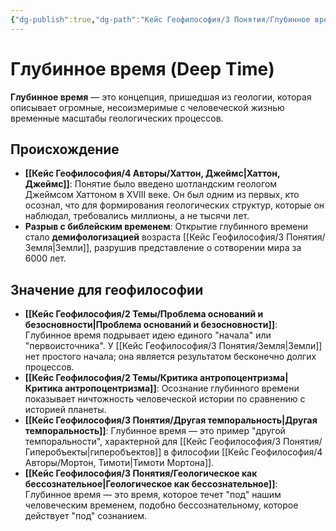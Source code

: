 ```yaml
---
{"dg-publish":true,"dg-path":"Кейс Геофилософия/3 Понятия/Глубинное время (Deep Time)","permalink":"/kejs-geofilosofiya/3-ponyatiya/glubinnoe-vremya-deep-time/","dgShowLocalGraph":true}
---
```


# Глубинное время (Deep Time)

**Глубинное время** — это концепция, пришедшая из геологии, которая описывает огромные, несоизмеримые с человеческой жизнью временные масштабы геологических процессов.

## Происхождение
- **[[Кейс Геофилософия/4 Авторы/Хаттон, Джеймс\|Хаттон, Джеймс]]**: Понятие было введено шотландским геологом Джеймсом Хаттоном в XVIII веке. Он был одним из первых, кто осознал, что для формирования геологических структур, которые он наблюдал, требовались миллионы, а не тысячи лет.
- **Разрыв с библейским временем**: Открытие глубинного времени стало **демифологизацией** возраста [[Кейс Геофилософия/3 Понятия/Земля\|Земли]], разрушив представление о сотворении мира за 6000 лет.

## Значение для геофилософии
- **[[Кейс Геофилософия/2 Темы/Проблема оснований и безосновности\|Проблема оснований и безосновности]]**: Глубинное время подрывает идею единого "начала" или "первоисточника". У [[Кейс Геофилософия/3 Понятия/Земля\|Земли]] нет простого начала; она является результатом бесконечно долгих процессов.
- **[[Кейс Геофилософия/2 Темы/Критика антропоцентризма\|Критика антропоцентризма]]**: Осознание глубинного времени показывает ничтожность человеческой истории по сравнению с историей планеты.
- **[[Кейс Геофилософия/3 Понятия/Другая темпоральность\|Другая темпоральность]]**: Глубинное время — это пример "другой темпоральности", характерной для [[Кейс Геофилософия/3 Понятия/Гиперобъекты\|гиперобъектов]] в философии [[Кейс Геофилософия/4 Авторы/Мортон, Тимоти\|Тимоти Мортона]].
- **[[Кейс Геофилософия/3 Понятия/Геологическое как бессознательное\|Геологическое как бессознательное]]**: Глубинное время — это время, которое течет "под" нашим человеческим временем, подобно бессознательному, которое действует "под" сознанием.